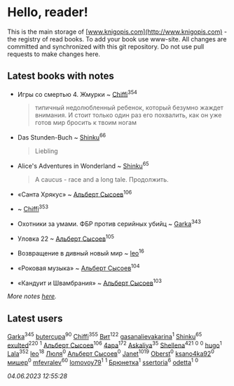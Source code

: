 # Hello, reader!
This is the main storage of [www.knigopis.com](http://www.knigopis.com) - the registry of read books.
To add your book use www-site. All changes are committed and synchronized with this git repository.
Do not use pull requests to make changes here.


## Latest books with notes
* Игры со смертью 4. Жмурки ~ [Chiffi](users/105/105831994080785626680-google)<sup>354</sup>
    > типичный недолюбленный ребенок, который безумно жаждет внимания. И стоит только один раз его похвалить, как он уже готов мир бросить к твоим ногам

* Das Stunden-Buch ~ [Shinku](users/109/109176126475581739292-google)<sup>66</sup>
    > Liebling

* Alice's Adventures in Wonderland ~ [Shinku](users/109/109176126475581739292-google)<sup>65</sup>
    > A caucus - race and a long tale. 
    > Продолжить.

* «Санта Хрякус» ~ [Альберт Сысоев](users/474/47446642-vkontakte)<sup>106</sup>

*  ~ [Chiffi](users/105/105831994080785626680-google)<sup>353</sup>

* Охотники за умами. ФБР против серийных убийц ~ [Garka](users/115/115753719718250012620-google)<sup>343</sup>

* Уловка 22 ~ [Альберт Сысоев](users/474/47446642-vkontakte)<sup>105</sup>

* Возвращение в дивный новый мир ~ [leo](users/106/106915386474260202605-google)<sup>16</sup>

* «Роковая музыка» ~ [Альберт Сысоев](users/474/47446642-vkontakte)<sup>104</sup>

* «Кандуит и Швамбрания» ~ [Альберт Сысоев](users/474/47446642-vkontakte)<sup>103</sup>


_More notes [here](latest_books_with_notes.md)._


## Latest users
[Garka](users/115/115753719718250012620-google)<sup>345</sup> 
[butercupa](users/193/193697993-vkontakte)<sup>90</sup> 
[Chiffi](users/105/105831994080785626680-google)<sup>355</sup> 
[Вит](users/300/300273923-vkontakte)<sup>122</sup> 
[gasanalievakarina](users/563/563255998-yandex)<sup>1</sup> 
[Shinku](users/109/109176126475581739292-google)<sup>65</sup> 
[exulted](users/100/100599204551896265722-google)<sup>220</sup> 
[](users/111/111615427149312226167-google)<sup>1</sup> 
[Альберт Сысоев](users/474/47446642-vkontakte)<sup>106</sup> 
[4apa](users/117/117392596378069249667-google)<sup>172</sup> 
[Askaliya](users/326/326783541-vkontakte)<sup>35</sup> 
[Shellena](users/134/13413591548892934957-mailru)<sup>421</sup> 
[](users/338/3387454224572547166-mailru)<sup>0</sup> 
[](users/103/103270351651629158252-google)<sup>0</sup> 
[hugo](users/105/105063533945004840111-google)<sup>1</sup> 
[Lala](users/761/76187635-vkontakte)<sup>352</sup> 
[leo](users/106/106915386474260202605-google)<sup>18</sup> 
[Люля](users/107/107102414660569698047-google)<sup>0</sup> 
[Альберт Сысоев](users/654/65468521419-odnoklassniki)<sup>0</sup> 
[Janet](users/108/108113656204404967440-google)<sup>1019</sup> 
[Oberst](users/243/24342718-vkontakte)<sup>0</sup> 
[ksano4ka92](users/733/73327956-vkontakte)<sup>0</sup> 
[мишер](users/110/110444757671606245841-google)<sup>0</sup> 
[mfevralev](users/140/140966150-vkontakte)<sup>60</sup> 
[lomovoy79](users/271/27114245-vkontakte)<sup>1</sup> 
[](users/114/114091474098743820596-google)<sup>1</sup> 
[Брюнетка](users/276/276415295-vkontakte)<sup>1</sup> 
[ssertoria](users/144/1443824148-yandex)<sup>6</sup> 
[odetta](users/116/116089656749976654148-google)<sup>1</sup> 
[](users/101/101945492626982767252-google)<sup>0</sup> 


_04.06.2023 12:55:28_
